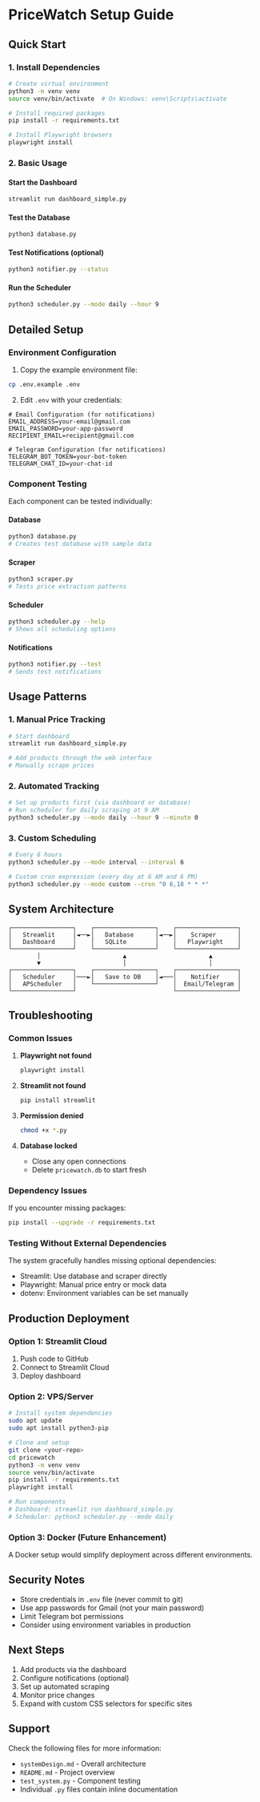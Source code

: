 # PriceWatch Setup Guide

## Quick Start

### 1. Install Dependencies

```bash
# Create virtual environment
python3 -m venv venv
source venv/bin/activate  # On Windows: venv\Scripts\activate

# Install required packages
pip install -r requirements.txt

# Install Playwright browsers
playwright install
```

### 2. Basic Usage

#### Start the Dashboard
```bash
streamlit run dashboard_simple.py
```

#### Test the Database
```bash
python3 database.py
```

#### Test Notifications (optional)
```bash
python3 notifier.py --status
```

#### Run the Scheduler
```bash
python3 scheduler.py --mode daily --hour 9
```

## Detailed Setup

### Environment Configuration

1. Copy the example environment file:
```bash
cp .env.example .env
```

2. Edit `.env` with your credentials:
```env
# Email Configuration (for notifications)
EMAIL_ADDRESS=your-email@gmail.com
EMAIL_PASSWORD=your-app-password
RECIPIENT_EMAIL=recipient@gmail.com

# Telegram Configuration (for notifications)
TELEGRAM_BOT_TOKEN=your-bot-token
TELEGRAM_CHAT_ID=your-chat-id
```

### Component Testing

Each component can be tested individually:

#### Database
```bash
python3 database.py
# Creates test database with sample data
```

#### Scraper
```bash
python3 scraper.py
# Tests price extraction patterns
```

#### Scheduler
```bash
python3 scheduler.py --help
# Shows all scheduling options
```

#### Notifications
```bash
python3 notifier.py --test
# Sends test notifications
```

## Usage Patterns

### 1. Manual Price Tracking
```bash
# Start dashboard
streamlit run dashboard_simple.py

# Add products through the web interface
# Manually scrape prices
```

### 2. Automated Tracking
```bash
# Set up products first (via dashboard or database)
# Run scheduler for daily scraping at 9 AM
python3 scheduler.py --mode daily --hour 9 --minute 0
```

### 3. Custom Scheduling
```bash
# Every 6 hours
python3 scheduler.py --mode interval --interval 6

# Custom cron expression (every day at 6 AM and 6 PM)
python3 scheduler.py --mode custom --cron "0 6,18 * * *"
```

## System Architecture

```
┌─────────────────┐    ┌─────────────────┐    ┌─────────────────┐
│   Streamlit     │◄──►│   Database      │◄──►│    Scraper      │
│   Dashboard     │    │   SQLite        │    │   Playwright    │
└─────────────────┘    └─────────────────┘    └─────────────────┘
        │                       ▲                       ▲
        ▼                       │                       │
┌─────────────────┐    ┌─────────────────┐    ┌─────────────────┐
│   Scheduler     │───►│   Save to DB    │◄───│    Notifier     │
│   APScheduler   │    └─────────────────┘    │  Email/Telegram │
└─────────────────┘                           └─────────────────┘
```

## Troubleshooting

### Common Issues

1. **Playwright not found**
   ```bash
   playwright install
   ```

2. **Streamlit not found**
   ```bash
   pip install streamlit
   ```

3. **Permission denied**
   ```bash
   chmod +x *.py
   ```

4. **Database locked**
   - Close any open connections
   - Delete `pricewatch.db` to start fresh

### Dependency Issues

If you encounter missing packages:
```bash
pip install --upgrade -r requirements.txt
```

### Testing Without External Dependencies

The system gracefully handles missing optional dependencies:
- Streamlit: Use database and scraper directly
- Playwright: Manual price entry or mock data
- dotenv: Environment variables can be set manually

## Production Deployment

### Option 1: Streamlit Cloud
1. Push code to GitHub
2. Connect to Streamlit Cloud
3. Deploy dashboard

### Option 2: VPS/Server
```bash
# Install system dependencies
sudo apt update
sudo apt install python3-pip

# Clone and setup
git clone <your-repo>
cd pricewatch
python3 -m venv venv
source venv/bin/activate
pip install -r requirements.txt
playwright install

# Run components
# Dashboard: streamlit run dashboard_simple.py
# Scheduler: python3 scheduler.py --mode daily
```

### Option 3: Docker (Future Enhancement)
A Docker setup would simplify deployment across different environments.

## Security Notes

- Store credentials in `.env` file (never commit to git)
- Use app passwords for Gmail (not your main password)
- Limit Telegram bot permissions
- Consider using environment variables in production

## Next Steps

1. Add products via the dashboard
2. Configure notifications (optional)
3. Set up automated scraping
4. Monitor price changes
5. Expand with custom CSS selectors for specific sites

## Support

Check the following files for more information:
- `systemDesign.md` - Overall architecture
- `README.md` - Project overview  
- `test_system.py` - Component testing
- Individual `.py` files contain inline documentation